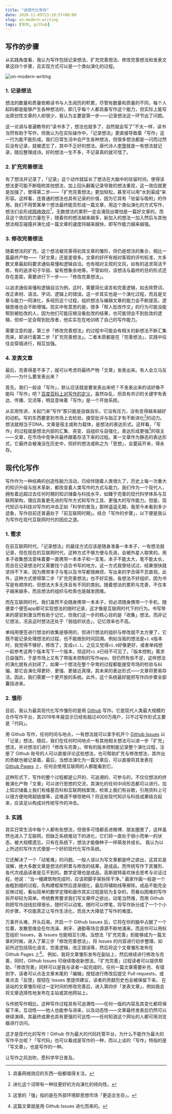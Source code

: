 ```yaml
---
title: "谈现代化写作"
date: 2020-11-05T23:19:57+08:00
slug: on-modern-writing
tags: [写作, github]
---
```


## 写作的步骤

从实践角度看，我认为写作包括记录想法、扩充完善想法、修改完善想法和发表文章这四个步骤，且实现方式可以是一个类似演化的过程。

![on-modern-writing](../images/谈现代化写作/on-modern-writing.svg)

### 1. 记录想法

想法的数量和质量依赖读书与人生阅历的积累，尽管有数量和质量的不同，每个人起码都是能够产生各种想法的，即几乎每个人都具备写作这个能力，但实际上能写出原创性文章的人却很少，我认为主要是第一步——记录想法这一环节出了问题。

这一论调与普遍教导的“读书多了，想法也就多了，自然就会写了”不太一样，读书当然有助于写作，但我认为在实际操作中，「记录想法」更直接导致着「写作」这一行为能不能形成。我们日常生活中会产生各种想法，但很多想法都是一闪而过然后没有记录，就被遗忘了，其中不乏好的想法。唐代诗人[李贺](https://baike.baidu.com/item/%E6%9D%8E%E8%B4%BA/764?fr=aladdin)就是一有想法就记录，随后整理成诗。好的想法一生不多，不记录真的就可惜了。

### 2. 扩充完善想法

有了想法并记录了，「记录」这个动作就延长了想法在大脑中的驻留时间，使得该想法更可能不断吸附其他想法，加上回头翻看记录导致的想法重现，这一效应就更是加强了，使得第二步——「扩充完善想法」更加轻松，甚至可以用”水到渠成“来形容。这样看，连普通的想法也具有记录的价值，因为它具有「驻留与吸附」的作用。我们不用管某单个想法最终能否形成一篇文章，用这个类似演化的方式写作，想法们会形成[网络效应](https://baike.baidu.com/item/%E7%BD%91%E7%BB%9C%E6%95%88%E5%BA%94/2127594?fr=aladdin)[^1]，无数想法的累积一定会涌现出哪怕是一篇好文章的。而且这个效应的力量在于，随着你的想法越来越多，新加入的想法一加入然后与其他想法相互碰撞并演化成一篇文章的速度将越来越快，即写作能力越来越强。

### 3. 修改完善想法

随着想法的扩充，这个想法被完善得初具文章的雏形，但仍是想法的集合，相比一篇最终产物——「好文章」还是差很多。文章的好坏有相对客观的评判标准，大多数文章最起码要求通俗易懂和逻辑自洽。也有相对主观的文风，如有的追求简洁干练，有的追求句子华丽、留有想象余地等。不管如何，该想法与最终的目的形式还存在差距，需要进行下一步——「修改完善想法」。

以追求通俗易懂和逻辑自洽为例，这时，需要简化语言和完善逻辑，如去除赘词，改正素材、语法、字词、逻辑上的错误。这一步其实也是一个演化过程，而且是文章与能力一同演化，多经历这个过程，组织想法与编辑文章的能力会不断提高，逻辑思维也会不断增强。现实中有意思的是，很多「帮人批改作文」的行为可能没能帮到被批改的人，因为他们可能压根没看批改的结果，也可能领会不到批改的逻辑，但却一定会帮到批改者，他实实在在地训练了自己的写作能力。

需要注意的是，第三步「修改完善想法」的过程中可能会有相关的新想法不断汇集而来，即进行着第二步「扩充完善想法」。二者本质都是在「完善想法」，实践中往往会穿插进行，相互加强。

### 4. 发表文章

最后，完善得差不多了，就可以考虑将最终产物「文章」发表出来。有人会立马反问——为什么要发表出来？

首先，我们一般谈「写作」，默认应该就是要发表出来吧？不发表出来的话好像不能叫「写作」吧？[百度百科上对写作的定义](https://baike.baidu.com/item/%E5%86%99%E4%BD%9C/3087?fr=aladdin)，虽然杂乱，但具有共识的关键字有表达、传播、交流等，明显意味着「写作」是一个开放系统。

从实用性讲，关起门来“写作”那只能是自娱自乐，它没有压力，没有变得越来越好的动机。写的东西要拿到市场上去检验，接受批评与指正才有不断进化[^2]的动力。想法就相当于DNA，文章是宿主或称为载体，是想法的表达形式。这样看，「写作」的过程就是想法内部的汇集、突变、自组织与自强化，表达形成更强[^3]的宿主——文章，在市场中竞争并最终跟着存活下来的过程。某一文章作为静态的表达形式，它最终会被淹没在历史中，但好的想法或称之为「思想」，会蔓延开来，得永存。

## 现代化写作

写作作为一种经典的创造性脑力活动，已经伴随着人类很久了，历史上每一次重大的知识升级与技术革新，都改变着人类写作的方式与能力。我们作为一个现代人，拥有着远超过去任何时期的知识储备与科技水平，如臻于完善的现代科学体系与互联网架构，理应具备更先进的写作方式和写作工具、更强大的写作能力。但是，现代知识与科技对写作的冲击正如「科学的普及」那样遥遥无期，我至今未看到多少迹象，写作目前还普遍处于「前互联网时期」。结合「写作的步骤」，以下便是我认为写作在现代互联网时代的因应之道。

### 1. 需求

在前互联网时代，「记录想法」的最佳方式应该是随身准备一本本子，一有想法就记录，但在现在的互联网时代，这种方式不够方便与先进，会被外星人取笑的。用本子收集想法意味着要一直携带一本本子和一支笔，本子不能太大，笔不能太长，而且在记录想法时又需要找个适合书写的地方。这一方式我曾经试过，结果很快就坚持不下来，因为携带本子与笔以及书写都很麻烦，写出来的字丑得不忍直视。此外，这种方式使得第二步「扩充完善想法」也不好实施，各想法不好组织，因为书写是有顺序的，但想法大多无序且有不同的类别。随着想法的累积与完善，不仅本子越来越多，而且想法的组织与检索也是越发困难。

而在互联网时代，我们虽然不会随身携带一本本子，但必须随身携带一个手机，随便拿个便签app即可实现想法的随时记录，这才像是互联网时代下的行为。书写带来的感官刺激当然有助于记忆，但我们这一步的核心目的是「收集」想法，而非记忆想法，况且这时想法还处于「弱组织状态」，记忆效率也不高。

单纯用便签进行想法的收集是够用的，但进行想法的组织与修改就不太方便了，它既不能记录处理想法的过程，也不能做到时间回溯。例如当我的想法是`v1.0`版本时，我觉得不够好，修改了，变成`v1.1`，之后又觉得`v1.0`好像更好，或者单纯想一起参考这两个版本写下一个版本，但这时`v1.0`已经不可见了。「版本控制」需求日益强烈，于是市场上又有了带版本控制的写作app。但仍然有些不足，这样想法的演化就有点封闭了，如果一个想法在整个孕育的过程都能接受市场的检验与纠偏，那它会演化得更好、更强、更接近真理，其未来的表达形式——文章将更易存活。因此，我们需要一个更开放的系统。此外，这个系统最好能把写作四步骤全部囊括进来。

### 2. 雏形

目前，我认为最具现代化写作雏形的是用 [Github](http://github.com/) 写作。它是现代人类最大规模的合作写作平台，其2019年年报显示已经有超过4000万用户，只不过写作形式主要是「代码」。

用 Github 写作，任何时间与地点，一有想法就可以拿手机开个 [Github Issues](https://guides.github.com/features/issues/) 以「记录」想法。随后，我们在任何时间地点一有其他相关想法可以进一步「扩充」想法，并对想法们进行「修改与完善」。带有的版本控制能记录整个演化过程，注册了 Github 账号的人可以直接评论这些想法，也可帮助扩充与修改想法，其作出的贡献也被记录着。最后，当想法演化为一篇文章后，可以直接将其发表在 [Github Pages](https://pages.github.com/) 上，任何会使用互联网的人都能看到它。

这种形式下，写作的整个过程都是公开的、可追溯的、可参与的，不仅仅想法的终极演化产物「文章」可以进行思想的交流，其演化的任何中间形态都可以进行。加上知识储备上我们有维基百科和互联网档案馆，检索上我们有谷歌，引用资料上可以很方便地用超链接等，这难道不够惊艳吗？将这些现代知识与科技成果结合起来，应该足以构成对传统写作的冲击。

### 3. 实践

其实日常生活中每个人都有些想法，但很多可惜都丢进微博、朋友圈里了，这样虽然也进入了互联网，但缺乏系统推动下的进化，它们将一直处于弱小而单一的状态，被大规模遗忘。只有在系统下，想法才能像种子一样萌发并成长。 我认为以上所述的写作方式便是一个好的现代化写作系统。

它还解决了一个「动笔难」的问题。一般人误以为写文章都是呼之欲出，这其实是误解，绝大多数文章是想法的积累与修改的结果，是成品，而传统写作下其雏形、各代次成品读者是见不到的。数学定理也是成品，高斯就特喜欢抹去思考与论证过程，他说：“当一幢建筑物完成时，应该把脚手架拆除干净。” 画家作画一般是一个由粗到细的过程，先构建框架然后逐渐细化，最后将辅助线等擦除。成品不能完全反映过程，看似简单的数学定理和画作其实过程是较为复杂的，而看似困难的写作拆开却较为简单。传统教育要求我们写文章呼之欲出，动笔当然难，而用 Github  则把写作战线拉得很长，随时可以动笔，随时可以停笔，将写作拆分成了一个个小的步骤，不仅能真正让写作生活化，而且大大降低了写作的难度。 

万事开头难，开头后易。开启一个 Github Issues 后，它将在你的脑中占据了一个位置，发散思维会在你洗澡、刷牙、通勤等场合源源不断地涌来。而且你可以用标签组织 Issues，各 Issues 也能相互引用。当想法「扩充完善」到能够成为一篇文章的时候，进入了第三步「修改完善想法」，将 Issues 的内容进行初步整理，如前所述包括简化语言，完善逻辑，改正错误等，然后将这个文章雏形发布在 Github Pages 上[^4]。 例如，我将文章雏形发布在副站上，然后继续进行修改与完善，同时，Github Issues 可继续吸收新想法。「扩充完善」过程读者可以提供帮助，「修改完善」同样可以是我与读者一起完成的，任何一篇文章需要补充、有错别字，读者可以点击文章末尾的「编辑」按钮进行修改后提交 Pull requests，或者点击「反馈」按钮在 Issues 里提供建议，读者的贡献历史也会被保留下来。 在该站的文章雏形经过一定时间的修改完善后，进入第四步「发表文章」，例如我会将文章选择性地发布在主站或其他网站上。

与传统写作相比，这种写作过程具有可追溯性——任何一版的内容及其变化都将保留下来，互动性——他人也能参与进来，以及动态性——文章最终发表后仍然可以继续演绎。其最终成果也具有更强的可达性——任何知道这个网址的人都可用浏览器进行访问。 

这才是现代化的写作！Github 作为最大的代码托管平台，为什么不能作为最大的写作平台呢？「写代码」也可以看成是写作的一种，而以上谈的「写作」特指的是「写文章」，也是写作的一种。 

让写作之风劲吹，愿科学早日普及。



[^1]: 具备网络效应的东西一般都值得关注。
[^2]: 进化这个词带有一种往更好的方向演化的倾向性。
[^3]: 这里的「强」指的是在外部环境即思想市场「更适合生存」。
[^4]: 这篇文章就是用 Github Issues 进化而来的。

